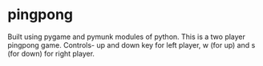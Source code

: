 # pingpong
 Built using pygame and pymunk modules of python. This is a two player pingpong game.
 Controls- up and down key for left player, w (for up) and s (for down) for right player.
